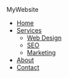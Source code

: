 <!DOCTYPE html>
<html lang="en">
<head>
    <meta charset="UTF-8">
    <meta name="viewport" content="width=device-width, initial-scale=1.0">
    <title>Navbar with Dropdown</title>
    <link rel="stylesheet" href="navbar.css">
</head>
<body>
    <nav class="navbar">
        <div class="logo">MyWebsite</div>
        <ul class="nav-links">
            <li><a href="#">Home</a></li>
            <li>
                <a href="#" class="dropdown-toggle">Services</a>
                <ul class="dropdown">
                    <li><a href="#">Web Design</a></li>
                    <li><a href="#">SEO</a></li>
                    <li><a href="#">Marketing</a></li>
                </ul>
            </li>
            <li><a href="#">About</a></li>
            <li><a href="#">Contact</a></li>
        </ul>
    </nav>
</body>
</html>
